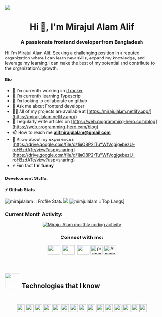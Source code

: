 <img src="https://media-exp1.licdn.com/dms/image/C5616AQEhmfeTrvLC8g/profile-displaybackgroundimage-shrink_200_800/0/1663569123207?e=1669248000&v=beta&t=ju_2CaPdUBk91TPrkJoIsw20qsKtyYQ69FCA0Xv9_hg"/>
<h1 align="center">Hi 👋, I'm Mirajul Alam Alif</h1>
<h3 align="center">A passionate frontend developer from Bangladesh</h3>


Hi I'm Mirajul Alam Alif. Seeking a challenging position in a reputed organization
where I can learn new skills, expand my knowledge, and leverage my learning.I can
make the best of my potential and contribute to the organization's growth.

#### Bio
- 🔭 I’m currently working on [iTracker](https://itracker-d0330.web.app/)
- 🌱 I’m currently learning Typescript 
- 👯 I’m looking to collaborate on github 
- 💬 Ask me about Frontend developer
- 👨‍💻 All of my projects are available at [https://mirajulalam.netlify.app/](https://mirajulalam.netlify.app/)
- 📝 I regularly write articles on [https://web.programming-hero.com/blog](https://web.programming-hero.com/blog)
- 📫 How to reach me **alifmirajulalam@gmail.com**
- 📄 Know about my experiences [https://drive.google.com/file/d/1juO8P2rTuYWfVcgjgebezU-roHBzdATe/view?usp=sharing](https://drive.google.com/file/d/1juO8P2rTuYWfVcgjgebezU-roHBzdATe/view?usp=sharing)
- ⚡ Fun fact **I'm funny**


#### Development Stuffs:

<b>⚡ Github Stats</b>

<img alt="mirajulalam :: Profile Stats" src="https://github-readme-stats.vercel.app/api?username=MirajulAlam&theme=blue-green&amp;show_icons=true&amp;count_private=true&amp;hide_border=true" />

<img  src="https://github-readme-streak-stats.herokuapp.com?user=mirajulalam&theme=blue-green&hide_border=true">

<img alt="mirajulalam :: Top Langs]" src="https://github-readme-stats.vercel.app/api/top-langs/?username=mirajulalam&langs_count=14&theme=blue-green&layout=compact&hide=html">


### Current Month Activity:

<!-- Activity graph -->
<p align="center">
<a href="#">
<img align="center" src="https://activity-graph.herokuapp.com/graph?username=mirajulalam&theme=github&bg_color=ffffff00&color=2800f0&point=a35eff&line=15f4ee&hide_border=true&area=true" alt="Mirajul Alam monthly coding activity" />
</a>
</p>



<h3 align="center">Connect with me:</h3>
<p align="center">
<a href="mailto:alifmirajulalam@gmail.com" target="_blank" rel="noopener" ><img align="center" src="https://www.pngkey.com/png/full/84-840977_email-png-icon.png" height="30" width="40"/></a>&nbsp;
<a href="https://stackoverflow.com/users/18386634/mirajul-alam-alif" target="_blank" rel="noopener" ><img align="center" src="https://cdn.iconscout.com/icon/free/png-256/stackoverflow-2-432547.png" height="30" width="40"/></a>&nbsp;
<a href="https://mirajulalam.netlify.app/" target="_blank" rel="noopener"><img align="center" src="https://rawcdn.githack.com/progmamun/demo/bb7255483e0e917d6dab306620eb7ae8b94ba04c/storage/tempfiles/Asset%2019rgblogo.jpg" height="30" width="40" /></a>
<a href="https://www.linkedin.com/in/mirajul-alam-alif-19025b241/" target="_blank"><img align="center" src="https://raw.githubusercontent.com/rahuldkjain/github-profile-readme-generator/master/src/images/icons/Social/linked-in-alt.svg" alt="progmamun" height="30" width="40" /></a>
<a href="https://www.facebook.com/mdmirajul.alam.7" target="_blank"><img align="center" src="https://raw.githubusercontent.com/rahuldkjain/github-profile-readme-generator/master/src/images/icons/Social/facebook.svg" alt="AlmamunkhanDev" height="30" width="40" /></a>
</p>

<br />

<h2><img src = "https://media2.giphy.com/media/QssGEmpkyEOhBCb7e1/giphy.gif?cid=ecf05e47a0n3gi1bfqntqmob8g9aid1oyj2wr3ds3mg700bl&rid=giphy.gif" width='50'/>&nbsp;Technologies that I know</h2>

<br>
<p align="center">
<img src="https://img.shields.io/badge/HTML5-E34F26?style=for-the-badge&logo=html5&logoColor=white" height="25"/> <img src="https://img.shields.io/badge/CSS3-1572B6?style=for-the-badge&logo=css3&logoColor=white" height="25"/> <img src="https://img.shields.io/badge/javascript-F7DF1E.svg?&style=for-the-badge&logo=javascript&logoColor=white" height="25"/> <img src="https://img.shields.io/badge/React-20232A?style=for-the-badge&logo=react&logoColor=61DAFB" height="25"/> <img src="https://img.shields.io/badge/React_Router-CA4245?style=for-the-badge&logo=react-router&logoColor=white" height="25"/> <img src=" 	https://img.shields.io/badge/Sass-CC6699?style=for-the-badge&logo=sass&logoColor=white" height="25"/> <img src="https://img.shields.io/badge/Material--UI-0081CB?style=for-the-badge&logo=material-ui&logoColor=white" height="25"/> <img src="https://img.shields.io/badge/Bootstrap-563D7C?style=for-the-badge&logo=bootstrap&logoColor=white" height="25"/> <img src="https://img.shields.io/badge/Tailwind_CSS-38B2AC?style=for-the-badge&logo=tailwind-css&logoColor=white" height="25"/> <img src="https://img.shields.io/badge/Netlify-00C7B7?style=for-the-badge&logo=netlify&logoColor=white" height="25"/> <img src="https://img.shields.io/badge/Heroku-430098?style=for-the-badge&logo=heroku&logoColor=white" height="25"/> <img src="https://img.shields.io/badge/firebase-FFCA28.svg?&style=for-the-badge&logo=firebase&logoColor=white" height="25"/> <img src="https://img.shields.io/badge/Node.js-43853D?style=for-the-badge&logo=node.js&logoColor=white" height="25"/> <img src="https://img.shields.io/badge/-MongoDB-4DB33D?style=flat&logo=mongodb&logoColor=FFFFFF" height="25"/><img src="https://img.shields.io/badge/-MySQL-F29111?style=flat&logo=mysql&logoColor=FFFFFF" height="25"/>
</p>
<br/>
